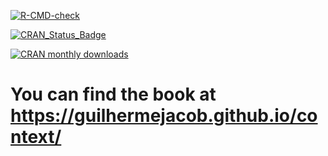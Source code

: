 <!-- badges: start -->
[![R-CMD-check](https://github.com/ajdamico/convey/workflows/R-CMD-check/badge.svg)](https://github.com/ajdamico/convey/actions)
<!-- badges: end -->

[![CRAN_Status_Badge](https://www.r-pkg.org/badges/version/convey)](https://cran.r-project.org/package=convey) 

[![CRAN monthly downloads](https://cranlogs.r-pkg.org/badges/convey)](https://cran.r-project.org/package=convey)

# You can find the book at https://guilhermejacob.github.io/context/
